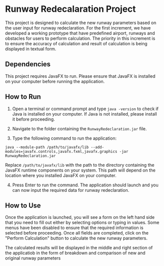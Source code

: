 # Runway Redecalaration Project

This project is designed to calculate the new runway parameters based on the user input for runway redeclaration. For the first increment, we have developed a working prototype that have predefined airport, runways and obstacles for users to perform calculation. The priority in this increment is to ensure the accuracy of calculation and result of calculation is being displayed in textual form. 

## Dependencies

This project requires JavaFX to run. Please ensure that JavaFX is installed on your computer before running the application.

## How to Run

1. Open a terminal or command prompt and type `java -version` to check if Java is installed on your computer. If Java is not installed, please install it before proceeding.

2. Navigate to the folder containing the `RunwayRedeclaration.jar` file.

3. Type the following command to run the application:

`java --module-path /path/to/javafx/lib --add-modules=javafx.controls,javafx.fxml,javafx.graphics -jar RunwayRedeclaration.jar`

Replace `/path/to/javafx/lib` with the path to the directory containing the JavaFX runtime components on your system. This path will depend on the location where you installed JavaFX on your computer.

4. Press Enter to run the command. The application should launch and you can now input the required data for runway redeclaration.

## How to Use

Once the application is launched, you will see a form on the left hand side that you need to fill out either by selecting options or typing in values. Some menus have been disabled to ensure that the required information is selected before proceeding. Once all fields are completed, click on the "Perform Calculation" button to calculate the new runway parameters.

The calculated results will be displayed in the middle and right section of the applicatiob in the form of breakdown and comparison of new and original runway parameters
